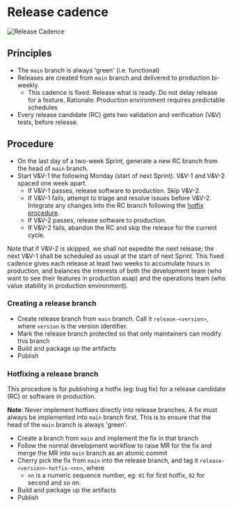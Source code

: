 # Release cadence

![Release Cadence](../media/release_cadence.png)

## Principles

- The `main` branch is always 'green' (i.e. functional)
- Releases are created from `main` branch and delivered to production bi-weekly.
  - This cadence is fixed. Release what is ready. Do not delay release for a feature. Rationale: Production environment requires predictable schedules
- Every release candidate (RC) gets two validation and verification (V&V) tests, before release.

## Procedure

- On the last day of a two-week Sprint, generate a new RC branch from the head of `main` branch.
- Start V&V-1 the following Monday (start of next Sprint). V&V-1 and V&V-2 spaced one week apart.
  - If V&V-1 passes, release software to production. Skip V&V-2.
  - If V&V-1 fails, attempt to triage and resolve issues before V&V-2. Integrate any changes into the RC branch following the [hotfix procedure](#hotfixing-a-release-branch).
  - If V&V-2 passes, release software to production. 
  - If V&V-2 fails, abandon the RC and skip the release for the current cycle.

Note that if V&V-2 is skipped, we shall not expedite the next release; the next V&V-1 shall be scheduled as usual at the start of next Sprint. This fixed cadence gives each release at least two weeks to accumulate hours in production, and balances the interests of both the development team (who want to see their features in production asap) and the operations team (who value stability in production environment).

### Creating a release branch

- Create release branch from `main` branch. Call it `release-<version>`, where `version` is the version identifier.
- Mark the release branch protected so that only maintainers can modify this branch
- Build and package up the artifacts
- Publish

### Hotfixing a release branch

This procedure is for publishing a hotfix (eg: bug fix) for a release candidate (RC) or software in production.

**Note**: Never implement hotfixes directly into release branches. A fix must always be implemented into `main` branch first. This is to ensure that the head of the `main` branch is always 'green'.

- Create a branch from `main` and implement the fix in that branch
- Follow the normal development workflow to raise MR for the fix and merge the MR into `main` branch as an atomic commit
- Cherry pick the fix from `main` into the release branch, and tag it `release-<version>-hotfix-<nn>`, where
  - `nn` is a numeric sequence number, eg: `01` for first hotfix, `02` for second and so on.
- Build and package up the artifacts
- Publish
